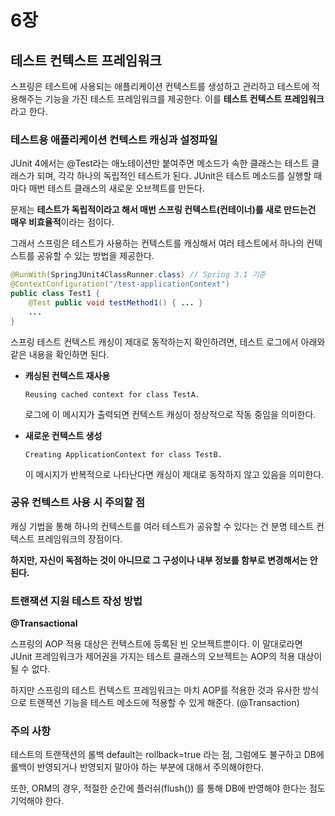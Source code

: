 # 6장

## 테스트 컨텍스트 프레임워크

스프링은 테스트에 사용되는 애플리케이션 컨텍스트를 생성하고 관리하고 테스트에 적용해주는 기능을 가진 테스트 프레임워크를 제공한다. 이를 **테스트 컨텍스트 프레임워크**라고 한다.

### 테스트용 애플리케이션 컨텍스트 캐싱과 설정파일

JUnit 4에서는 @Test라는 애노테이션만 붙여주면 메소드가 속한 클래스는 테스트 클래스가 되며, 각각 하나의 독립적인 테스트가 된다. JUnit은 테스트 메소드를 실행할 때마다 매번 테스트 클래스의 새로운 오브젝트를 만든다.

문제는 **테스트가 독립적이라고 해서 매번 스프링 컨텍스트(컨테이너)를 새로 만드는건 매우 비효율적**이라는 점이다.

그래서 스프링은 테스트가 사용하는 컨텍스트를 캐싱해서 여러 테스트에서 하나의 컨텍스트를 공유할 수 있는 방법을 제공한다.

```java
@RunWith(SpringJUnit4ClassRunner.class) // Spring 3.1 기준
@ContextConfiguration("/test-applicationContext")
public class Test1 {
	@Test public void testMethod1() { ... }
	...
}
```

스프링 테스트 컨텍스트 캐싱이 제대로 동작하는지 확인하려면, 테스트 로그에서 아래와 같은 내용을 확인하면 된다.

- **캐싱된 컨텍스트 재사용**
    
    ```
    Reusing cached context for class TestA.
    ```
    
    로그에 이 메시지가 출력되면 컨텍스트 캐싱이 정상적으로 작동 중임을 의미한다.
    
- **새로운 컨텍스트 생성**
    
    ```
    Creating ApplicationContext for class TestB.
    ```
    
    이 메시지가 반복적으로 나타난다면 캐싱이 제대로 동작하지 않고 있음을 의미한다.
    

### 공유 컨텍스트 사용 시 주의할 점

캐싱 기법을 통해 하나의 컨텍스트를 여러 테스트가 공유할 수 있다는 건 분명 테스트 컨텍스트 프레임워크의 장점이다. 

**하지만, 자신이 독점하는 것이 아니므로 그 구성이나 내부 정보를 함부로 변경해서는 안 된다.** 

### 트랜잭션 지원 테스트 작성 방법

**@Transactional**

스프링의 AOP 적용 대상은 컨텍스트에 등록된 빈 오브젝트뿐이다. 이 말대로라면 JUnit 프레임워크가 제어권을 가지는 테스트 클래스의 오브젝트는 AOP의 적용 대상이 될 수 없다.

하지만 스프링의 테스트 컨텍스트 프레임워크는 마치 AOP를 적용한 것과 유사한 방식으로 트랜잭션 기능을 테스트 메소드에 적용할 수 있게 해준다. (@Transaction)

### 주의 사항

테스트의 트랜잭션의 롤백 default는 rollback=true 라는 점, 그럼에도 불구하고 DB에 롤백이 반영되거나 반영되지 말아야 하는 부분에 대해서 주의해야한다.

또한, ORM의 경우, 적절한 순간에 플러쉬(flush()) 를 통해 DB에 반영해야 한다는 점도 기억해야 한다.